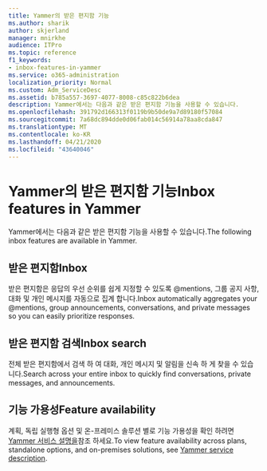 ```yaml
---
title: Yammer의 받은 편지함 기능
ms.author: sharik
author: skjerland
manager: mnirkhe
audience: ITPro
ms.topic: reference
f1_keywords:
- inbox-features-in-yammer
ms.service: o365-administration
localization_priority: Normal
ms.custom: Adm_ServiceDesc
ms.assetid: b785a557-3697-4077-8008-c85c822b6dea
description: Yammer에서는 다음과 같은 받은 편지함 기능을 사용할 수 있습니다.
ms.openlocfilehash: 391792d166313f0119b9b50de9a7d89180f57084
ms.sourcegitcommit: 7a68dc894dde0d06fab014c56914a78aa8cda847
ms.translationtype: MT
ms.contentlocale: ko-KR
ms.lasthandoff: 04/21/2020
ms.locfileid: "43640046"
---
```

# <a name="inbox-features-in-yammer"></a><span data-ttu-id="66089-103">Yammer의 받은 편지함 기능</span><span class="sxs-lookup"><span data-stu-id="66089-103">Inbox features in Yammer</span></span>

<span data-ttu-id="66089-104">Yammer에서는 다음과 같은 받은 편지함 기능을 사용할 수 있습니다.</span><span class="sxs-lookup"><span data-stu-id="66089-104">The following inbox features are available in Yammer.</span></span>
  
## <a name="inbox"></a><span data-ttu-id="66089-105">받은 편지함</span><span class="sxs-lookup"><span data-stu-id="66089-105">Inbox</span></span>

<span data-ttu-id="66089-106">받은 편지함은 응답의 우선 순위를 쉽게 지정할 수 있도록 @mentions, 그룹 공지 사항, 대화 및 개인 메시지를 자동으로 집계 합니다.</span><span class="sxs-lookup"><span data-stu-id="66089-106">Inbox automatically aggregates your @mentions, group announcements, conversations, and private messages so you can easily prioritize responses.</span></span>
  
## <a name="inbox-search"></a><span data-ttu-id="66089-107">받은 편지함 검색</span><span class="sxs-lookup"><span data-stu-id="66089-107">Inbox search</span></span>

<span data-ttu-id="66089-108">전체 받은 편지함에서 검색 하 여 대화, 개인 메시지 및 알림을 신속 하 게 찾을 수 있습니다.</span><span class="sxs-lookup"><span data-stu-id="66089-108">Search across your entire inbox to quickly find conversations, private messages, and announcements.</span></span>
  
## <a name="feature-availability"></a><span data-ttu-id="66089-109">기능 가용성</span><span class="sxs-lookup"><span data-stu-id="66089-109">Feature availability</span></span>

<span data-ttu-id="66089-110">계획, 독립 실행형 옵션 및 온-프레미스 솔루션 별로 기능 가용성을 확인 하려면 [Yammer 서비스 설명을](yammer-service-description.md)참조 하세요.</span><span class="sxs-lookup"><span data-stu-id="66089-110">To view feature availability across plans, standalone options, and on-premises solutions, see [Yammer service description](yammer-service-description.md).</span></span>
  

